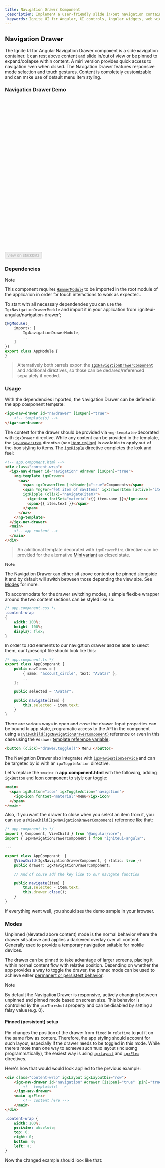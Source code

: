 ```yaml
---
title: Navigation Drawer Component
_description: Implement a user-friendly slide in/out navigation container with complete programmatic control with Ignite UI for Angular Navigation Drawer component.
_keywords: Ignite UI for Angular, UI controls, Angular widgets, web widgets, UI widgets, Angular, Native Angular Components Suite, Native Angular Controls, Native Angular Components Library, Angular Navigation Drawer component, Angular Navigation Drawer control
---
```


## Navigation Drawer
<p class="highlight">The Ignite UI for Angular Navigation Drawer component is a side navigation container. It can rest above content and slide in/out of view or be pinned to expand/collapse within content. A mini version provides quick access to navigation even when closed. The Navigation Drawer features responsive mode selection and touch gestures. Content is completely customizable and can make use of default menu item styling.</p>
<div class="divider"></div>

### Navigation Drawer Demo
<div class="divider--half"></div>

<div class="sample-container loading" style="height: 500px">
    <iframe id="nav-drawer-simple-iframe" frameborder="0" seamless="" width="100%" height="100%" data-src="{environment:demosBaseUrl}/menus/navigation-drawer-simple" class="lazyload"></iframe>
</div>
<div>
    <button data-localize="stackblitz" disabled class="stackblitz-btn" data-iframe-id="nav-drawer-simple-iframe" data-demos-base-url="{environment:demosBaseUrl}">view on stackblitz</button>
</div>

<div class="divider--half"></div>

### Dependencies

>[!NOTE]
>This component requires [`HammerModule`](https://angular.io/api/platform-browser/HammerModule) to be imported in the root module of the application in order for touch interactions to work as expected..

To start with all necessary dependencies you can use the `IgxNavigationDrawerModule` and import it in your application from 'igniteui-angular/navigation-drawer';
```ts
@NgModule({
    imports: [
        IgxNavigationDrawerModule,
        ...
    ]
})
export class AppModule {
}
```

> Alternatively both barrels export the [`IgxNavigationDrawerComponent`]({environment:angularApiUrl}/classes/igxnavigationdrawercomponent.html) and additional directives, so those can be declared/referenced separately if needed.

<div class="divider--half"></div>

### Usage

With the dependencies imported, the Navigation Drawer can be defined in the app component template:

```html
<igx-nav-drawer id="navdrawer" [isOpen]="true">
    <!-- template(s) -->
</igx-nav-drawer>
```
The content for the drawer should be provided via `<ng-template>` decorated with `igxDrawer` directive.
While any content can be provided in the template, the [`igxDrawerItem`]({environment:angularApiUrl}/classes/igxnavdraweritemdirective.html) directive (see [Item styling](#item-styling)) is available to apply out-of-the-box styling to items. The [`igxRipple`](ripple.md) directive completes the look and feel:
```html
<!-- app.component.html -->
<div class="content-wrap">
  <igx-nav-drawer id="navigation" #drawer [isOpen]="true">
    <ng-template igxDrawer>
      <nav>
        <span igxDrawerItem [isHeader]="true">Components</span>
        <span *ngFor="let item of navItems" igxDrawerItem [active]="item.text === selected"
        igxRipple (click)="navigate(item)">
          <igx-icon fontSet="material">{{ item.name }}</igx-icon>
          <span>{{ item.text }}</span>
        </span>
      </nav>
    </ng-template>
  </igx-nav-drawer>
  <main>
    <!-- app content -->
  </main>
</div>
```
> An additional template decorated with `igxDrawerMini` directive can be provided for the alternative [Mini variant](#mini-variant) as closed state.

> [!NOTE]
> The Navigation Drawer can either sit above content or be pinned alongside it and by default will switch between those depending the view size. See [Modes](#modes) for more.

To accommodate for the drawer switching modes, a simple flexible wrapper around the two content sections can be styled like so:
```css
/* app.component.css */
.content-wrap
{
    width: 100%;
    height: 100%;
    display: flex;
}
```

In order to add elements to our navigation drawer and be able to select them, our typescript file should look like this:

```ts
/* app.component.ts */
export class AppComponent {
    public navItems = [
        { name: "account_circle", text: "Avatar" },
        ...
    ];

    public selected = "Avatar";

    public navigate(item) {
        this.selected = item.text;
    }
}
```
There are various ways to open and close the drawer. Input properties can be bound to app state, programatic access to the API in the component using a [`@ViewChild(IgxNavigationDrawerComponent)`](https://angular.io/api/core/ViewChild) reference or even in this case using the `#drawer` [template reference variable](https://angular.io/guide/template-syntax#ref-vars):
```html
<button (click)="drawer.toggle()"> Menu </button>
```
The Navigation Drawer also integrates with [`igxNavigationService`]({environment:angularApiUrl}/classes/igxnavigationservice.html) and can be targeted by id with an [`igxToggleAction`](toggle.md#automatic-toggle-actions) directive.

Let's replace the `<main>` in **app.component.html** with the following, adding [`igxButton`](button.md) and [Icon component](icon.md) to style our toggle:
```html
<main>
  <span igxButton="icon" igxToggleAction="navigation">
    <igx-icon fontSet="material">menu</igx-icon>
  </span>
</main>
```

Also, if you want the drawer to close when you select an item from it, you can use a [`@ViewChild(IgxNavigationDrawerComponent)`](https://angular.io/api/core/ViewChild) reference like that:

```ts
/* app.component.ts */
import { Component, ViewChild } from "@angular/core";
import { IgxNavigationDrawerComponent } from "igniteui-angular";

...

export class AppComponent  {
    @ViewChild(IgxNavigationDrawerComponent, { static: true })
    public drawer: IgxNavigationDrawerComponent;

    // And of couse add the key line to our navigate function

    public navigate(item) {
        this.selected = item.text;
        this.drawer.close();
    }
}
```

If everything went well, you should see the demo sample in your browser.

<div class="divider--half"></div>

### Modes

Unpinned (elevated above content) mode is the normal behavior where the drawer sits above and applies a darkened overlay over all content. Generally used to provide a temporary navigation suitable for mobile devices. 

The drawer can be pinned to take advantage of larger screens, placing it within normal content flow with relative position. Depending on whether the app provides a way to toggle the drawer, the pinned mode can be used to achieve either [permanent or persistent behavior](https://material.io/guidelines/patterns/navigation-drawer.html#navigation-drawer-behavior).

> [!NOTE]
> By default the Navigation Drawer is responsive, actively changing between unpinned and pinned mode based on screen size. This behavior is controlled by the [`pinThreshold`]({environment:angularApiUrl}/classes/igxnavigationdrawercomponent.html#pinthreshold) property and can be disabled by setting a falsy value (e.g. 0).


#### Pinned (persistent) setup
Pin changes the position of the drawer from `fixed` to `relative` to put it on the same flow as content. Therefore, the app styling should account for such layout, especially if the drawer needs to be toggled in this mode. While there's more than one way to achieve such fluid layout (including programmatically), the easiest way is using [`igxLayout`]({environment:angularApiUrl}/classes/igxlayoutdirective.html) and [`igxFlex`]({environment:angularApiUrl}/classes/igxflexdirective.html) directives.

Here's how that would would look applied to the previous example: 
```html
<div class="content-wrap" igxLayout igxLayoutDir="row">
    <igx-nav-drawer id="navigation" #drawer [isOpen]="true" [pin]="true" [pinThreshold]="0">
        <!-- template(s) -->
    </igx-nav-drawer>
    <main igxFlex>
        <!-- content here -->
    </main>
</div>
```
```css
.content-wrap {
    width: 100%;
    position: absolute;
    top: 0;
    right: 0;
    bottom: 0;
    left: 0;
}
```

Now the changed example should look like that:

<div class="sample-container loading" style="height: 500px">
    <iframe id="nav-drawer-pin-iframe" frameborder="0" seamless="" width="100%" height="100%" data-src="{environment:demosBaseUrl}/menus/navigation-drawer-pin" class="lazyload"></iframe>
</div>
<div>
    <button data-localize="stackblitz" disabled class="stackblitz-btn" data-iframe-id="nav-drawer-pin-iframe" data-demos-base-url="{environment:demosBaseUrl}">view on stackblitz</button>
</div>

The drawer applies `flex-basis` on its host element, allowing the rest of the content to take up the remaining width.
Alternatively, skipping using directives, manual styling can be applied similar to:
```css
.main {
    position: absolute;
    display: flex;
    flex-flow: row nowrap;
    top: 0;
    right: 0;
    bottom: 0;
    left: 0;
    width: 100%;
}

.main > * {
    width: 100%;
}
```

#### Mini variant
With the mini variant the Navigation Drawer changes its width instead of closing.
Most commonly used to maintain quick selection available on the side at all times, leaving just the icons.
This variant is enabled simply by the presence of an alternative mini template decorated with `igxDrawerMini` directive.

The mini variant is commonly used in a persistent setup, so we've set `pin` and disabled the responsive threshold:
```html
<igx-nav-drawer id="navigation" [pin]="true" [pinThreshold]="0">
    <ng-template igxDrawer>
        <span *ngFor="let item of navItems" igxDrawerItem [active]="item.text === selected" igxRipple (click)="navigate(item)">
          <igx-icon fontSet="material">{{ item.name }}</igx-icon>
          <span>{{ item.text }}</span>
        </span>
    </ng-template>
    <ng-template igxDrawerMini>
        <span *ngFor="let item of navItems" igxDrawerItem [active]="item.text === selected" igxRipple (click)="navigate(item)">
            <igx-icon fontSet="material">{{ item.name }}</igx-icon>
        </span>
    </ng-template>
</igx-nav-drawer>
```

<div class="sample-container loading" style="height: 400px">
    <iframe id="nav-drawer-mini-iframe" frameborder="0" seamless="" width="100%" height="100%" data-src="{environment:demosBaseUrl}/menus/navigation-drawer-mini" class="lazyload"></iframe>
</div>
<div>
    <button data-localize="stackblitz" disabled class="stackblitz-btn" data-iframe-id="nav-drawer-mini-iframe" data-demos-base-url="{environment:demosBaseUrl}">view on stackblitz</button>
</div>

<div class="divider--half"></div>

### Item Styling

The content of the Navigation Drawer can be anything provided by the template, however for scenarios using the standard list of navigation items the optional [`igxDrawerItem`]({environment:angularApiUrl}/classes/igxnavdraweritemdirective.html) directive can be used to style them. This will apply default styles and patterns to your items as well as the appropriate theme colors.

The directive has two `@Input` properties:
- `active` to style an item as selected.
- `isHeader` to style an item as a group header, cannot be active.

```html
<!-- ... -->
<ng-template igxDrawer>
    <span igxDrawerItem [isHeader]="true"> Header </span>
    <span igxDrawerItem [active]="true"> Selected Item </span>
<!-- ... -->
```
The directive is exported both from the main `IgxNavigationDrawerModule` and separately as `IgxNavDrawerItemDirective`.

<div class="divider--half"></div>

#### Example: Use default item styles with Angular Router
To make use of the [`igxDrawerItem`]({environment:angularApiUrl}/classes/igxnavdraweritemdirective.html) directive to style items normally the `active` input should be set, however with routing that state is controlled externally.
Take the following items defined in `app`:
```typescript
export class AppComponent {
    public componentLinks = [
        {
            link: "/avatar",
            name: "Avatar"
        },
        {
            link: "/badge",
            name: "Badge"
        }
        // ...
    ];
}
```
One way to tie in the active state is to directly use the [`routerLinkActive`](https://angular.io/api/router/RouterLinkActive) default functionality and pass the drawer items active class `igx-nav-drawer__item--active`, so the `<igx-nav-drawer>` template would look like:

```html
<!-- ... -->
<ng-template igxDrawer>
    <nav>
        <span *ngFor="let item of componentLinks" routerLink="{{item.link}}"
            igxDrawerItem igxRipple 
            routerLinkActive="igx-nav-drawer__item--active" >
                {{item.name}}
        </span>
    </nav>
</ng-template>
<!-- ... -->
```
This approach, of course, does not affect the actual directive active state and could be affected by styling changes. An alternative would be the more advanced use of `routerLinkActive` where it's assigned to a template variable and the `isActive` can be used for binding:
```html
<!-- ... -->
<ng-template igxDrawer>
    <nav>
        <span *ngFor="let item of componentLinks" routerLink="{{item.link}}"
            routerLinkActive #rla="routerLinkActive"
            igxDrawerItem igxRipple [active]="rla.isActive">
                {{item.name}}
        </span>
    </nav>
</ng-template>
<!-- ... -->
```

<div class="divider--half"></div>

### API Reference
* [IgxNavigationDrawerComponent]({environment:angularApiUrl}/classes/igxnavigationdrawercomponent.html)
